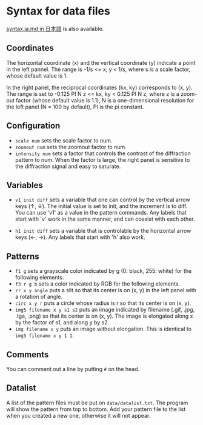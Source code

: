 Syntax for data files
=====================

[syntax.ja.md in 日本語](syntax.ja.md) is also available.

Coordinates
-----------

The horizontal coordinate (x) and the vertical coordinate (y) indicate a point in the left pannel. The range is -1/s <= x, y
< 1/s, where s is a scale factor, whose default value is 1.

In the right panel, the reciprocal coordinates (kx, ky) 
corresponds to (x, y). The range is set to
-0.125 PI N z <= kx, ky < 0.125 PI N z, where z is a zoom-out factor
(whose default value is 1.1), N is a one-dimensional resolution for the left panel (N = 100 by default), PI is the pi constant.


Configuration
-------------
* `scale num` sets the scale factor to num.
* `zoomout num` sets the zoomout factor to num.
* `intensity num` sets a factor that controls the contrast of the diffraction pattern to num. When the factor is large, the right panel is sensitive to the diffraction signal and easy to saturate.

Variables
---------
* `v1 init diff` sets a variable that one can control by the vertical arrow keys (↑, ↓). The initial value is set to init, and the increment is to diff. You can use 'v1' as a value in the pattern commands. Any labels that start with 'v' work in the same manner, and can coexist with each other.

* `h1 init diff` sets a variable that is controlable by the horizontal arrow keys (←, →). Any labels that start with 'h' also work.

Patterns
--------
* `f1 g` sets a grayscale color indicated by g (0: black, 255: white) for the following elements. 
* `f3 r g b` sets a color indicated by RGB for the following elements.
* `rr x y angle` puts a slit so that its center is on (x, y) in the left panel with a rotation of angle.
* `circ x y r` puts a circle whose radius is r so that its center is on (x, y).
* `img5 filename x y s1 s2` puts an image indicated by filename (.gif, .jpg, .tga, .png) so that its center is on (x, y). The image is elongated along x by the factor of s1, and along y by s2.
* `img filename x y` puts an image without elongation. This is identical to `img5 filename x y 1 1`.

Comments
--------
You can comment out a line by putting `#` on the head.

Datalist
--------
A list of the pattern files must be put on `data/datalist.txt`. The program will show the pattern from top to bottom. Add your pattern file to the list when you created a new one, otherwise it will not appear.
